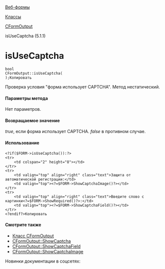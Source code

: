 [Веб-формы](/api_help/form/index.php)

[Классы](/api_help/form/classes/index.php)

[CFormOutput](/api_help/form/classes/cformoutput/index.php)

isUseCaptcha (5.1.1)

isUseCaptcha
============

```
bool
CFormOutput::isUseCaptcha(
);Копировать
```

Проверка условия "форма использует CAPTCHA". Метод нестатический.

#### Параметры метода

Нет параметров.

#### Возвращаемое значение

*true*, если форма использует CAPTCHA. *false* в противном
случае.

#### Использование

```
<?if($FORM->isUseCaptcha()):?>
<tr>
	<td colspan="2" height="8"></td>
</tr>
<tr>
	<td valign="top" align="right" class="text">Защита от автоматической регистрации:</td>
	<td valign="top"><?=$FORM->ShowCaptchaImage()?></td>
</tr>
<tr>
	<td valign="top" align="right" class="text">Введите слово с картинки<?=$FORM->ShowRequired()?>:</td>
	<td valign="top"><?=$FORM->ShowCaptchaField()?></td>
</tr>
<?endif?>Копировать
```

#### Смотрите также

- [Класс CFormOutput](/api_help/form/classes/cformoutput/index.php)
- [CFormOutput::ShowCaptcha](/api_help/form/classes/cformoutput/showcaptcha.php)
- [CFormOutput::ShowCaptchaField](/api_help/form/classes/cformoutput/showcaptchafield.php)
- [CFormOutput::ShowCaptchaImage](/api_help/form/classes/cformoutput/showcaptchaimage.php)

Новинки документации в соцсетях: